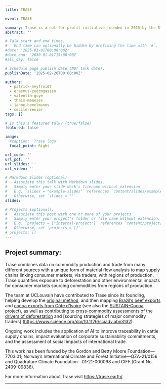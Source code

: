 ```yaml
---
title: TRASE

event: TRASE

summary: Trase is a not-for-profit initiative founded in 2015 by the Stockholm Environment Institute and Global Canopy to bring transparency to deforestation and agricultural commodity trade.
abstract: ''

# Talk start and end times.
#   End time can optionally be hidden by prefixing the line with `#`.
#date: '2025-01-01T00:00:00Z'
#date_end: '2030-01-01T15:00:00Z'
#all_day: false

# Schedule page publish date (NOT talk date).
publishDate: '2025-02-26T00:00:00Z'

authors: 
  - patrick-meyfroidt
  - erasmus-zuermgassen
  - valentin-guye
  - thais-menezes
  - janne-bemelmanns
  - cecile-renier
tags: []

# Is this a featured talk? (true/false)
featured: false

image:
  #caption: 'Trase logo'
  focal_point: Right

url_code: ''
url_pdf: ''
url_slides: ''
url_video: ''

# Markdown Slides (optional).
#   Associate this talk with Markdown slides.
#   Simply enter your slide deck's filename without extension.
#   E.g. `slides = "example-slides"` references `content/slides/example-slides.md`.
#   Otherwise, set `slides = ""`.
slides:

# Projects (optional).
#   Associate this post with one or more of your projects.
#   Simply enter your project's folder or file name without extension.
#   E.g. `projects = ["internal-project"]` references `content/project/deep-learning/index.md`.
#   Otherwise, set `projects = []`.
# projects: []
---
```

## Project summary:

Trase combines data on commodity production and trade from many different sources with a unique form of material flow analysis to map supply chains linking consumer markets, via traders, with regions of production. Trase quantifies exposure to deforestation and other environmental impacts for consumer markets sourcing commodities from regions of production.

The team at UCLouvain have contributed to Trase since its founding, helping develop the [original method](http://www.sciencedirect.com/science/article/pii/S0921800915000427), and then mapping [Brazil’s beef exports](https://www.pnas.org/doi/10.1073/pnas.2003270117) and [cocoa exports from Côte d’Ivoire](https://iopscience.iop.org/article/10.1088/1748-9326/acad8e) (see also the [SUSTAIN-Cocoa project](https://landsystems-lab.earth/project/sustaincocoa/)), as well as contributing to [cross-commodity assessments of the drivers of deforestation](https://doi.org/10.1126/science.abm9267) and [sourcing strategies of major commodity traders] (https://www.science.org/doi/10.1126/sciadv.abn3132).

Ongoing work includes the application of AI to improve traceability in cattle supply chains, impact evaluation of corporate sustainability commitments, and the assessment of social impacts of international trade.

This work has been funded by the Gordon and Betty Moore Foundation— 7703.01; Norway’s International Climate and Forest Initiative—QZA-21/0156 and Quadrature Climate Foundation—01-21-000098 and CIFF (Grant No. 2409-09836).

For more information about Trase visit https://trase.earth/. 

---

